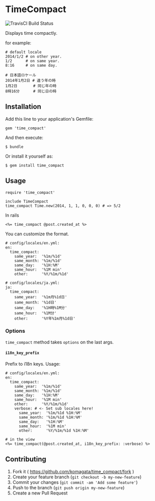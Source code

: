 # TimeCompact

![TravisCI Build Status](https://secure.travis-ci.org/komagata/time_compact.png)

Displays time compactly.

for example:

    # default locale
    2014/1/2 # on other year.
    1/2      # on same year.
    8:16     # on same day.

    # 日本語ロケール
    2014年1月2日 # 違う年の時
    1月2日       # 同じ年の時
    8時16分      # 同じ日の時

## Installation

Add this line to your application's Gemfile:

    gem 'time_compact'

And then execute:

    $ bundle

Or install it yourself as:

    $ gem install time_compact

## Usage

    require 'time_compact'

    include TimeCompact
    time_compact Time.new(2014, 1, 1, 0, 0, 0) # => 5/2

In rails

    <%= time_compact @post.created_at %>

You can customize the format.

    # config/locales/en.yml:
    en:
      time_compact:
        same_year:  '%1m/%1d'
        same_month: '%1m/%1d'
        same_day:   '%1H:%M'
        same_hour:  '%1M min'
        other:      '%Y/%1m/%1d'

    # config/locales/ja.yml:
    ja:
      time_compact:
        same_year:  '%1m月%1d日'
        same_month: '%1d日'
        same_day:   '%1H時%1M分'
        same_hour:  '%1M分'
        other:      '%Y年%1m月%1d日'

### Options

`time_compact` method takes `options` on the last args.

#### `i18n_key_prefix`

Prefix to i18n keys. Usage:

```
# config/locales/en.yml:
en:
  time_compact:
    same_year:  '%1m/%1d'
    same_month: '%1m/%1d'
    same_day:   '%1H:%M'
    same_hour:  '%1M min'
    other:      '%Y/%1m/%1d'
    verbose: # <- Set sub locales here!
      same_year:  '%1m/%1d %1H:%M'
      same_month: '%1m/%1d %1H:%M'
      same_day:   '%1H:%M'
      same_hour:  '%1M min'
      other:      '%Y/%1m/%1d %1H:%M'
```

```
# in the view
<%= time_compact(@post.created_at, i18n_key_prefix: :verbose) %>
```

## Contributing

1. Fork it ( https://github.com/komagata/time_compact/fork )
2. Create your feature branch (`git checkout -b my-new-feature`)
3. Commit your changes (`git commit -am 'Add some feature'`)
4. Push to the branch (`git push origin my-new-feature`)
5. Create a new Pull Request
